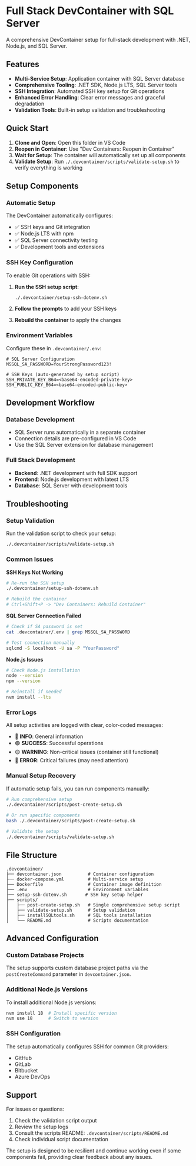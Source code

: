 # Full Stack DevContainer with SQL Server

A comprehensive DevContainer setup for full-stack development with .NET, Node.js, and SQL Server.

## Features

- **Multi-Service Setup**: Application container with SQL Server database
- **Comprehensive Tooling**: .NET SDK, Node.js LTS, SQL Server tools
- **SSH Integration**: Automated SSH key setup for Git operations
- **Enhanced Error Handling**: Clear error messages and graceful degradation
- **Validation Tools**: Built-in setup validation and troubleshooting

## Quick Start

1. **Clone and Open**: Open this folder in VS Code
2. **Reopen in Container**: Use "Dev Containers: Reopen in Container"
3. **Wait for Setup**: The container will automatically set up all components
4. **Validate Setup**: Run `./.devcontainer/scripts/validate-setup.sh` to verify everything is working

## Setup Components

### Automatic Setup
The DevContainer automatically configures:
- ✅ SSH keys and Git integration
- ✅ Node.js LTS with npm
- ✅ SQL Server connectivity testing
- ✅ Development tools and extensions

### SSH Key Configuration
To enable Git operations with SSH:

1. **Run the SSH setup script**:
   ```bash
   ./.devcontainer/setup-ssh-dotenv.sh
   ```

2. **Follow the prompts** to add your SSH keys

3. **Rebuild the container** to apply the changes

### Environment Variables
Configure these in `.devcontainer/.env`:

```env
# SQL Server Configuration
MSSQL_SA_PASSWORD=YourStrongPassword123!

# SSH Keys (auto-generated by setup script)
SSH_PRIVATE_KEY_B64=<base64-encoded-private-key>
SSH_PUBLIC_KEY_B64=<base64-encoded-public-key>
```

## Development Workflow

### Database Development
- SQL Server runs automatically in a separate container
- Connection details are pre-configured in VS Code
- Use the SQL Server extension for database management

### Full Stack Development
- **Backend**: .NET development with full SDK support
- **Frontend**: Node.js development with latest LTS
- **Database**: SQL Server with development tools

## Troubleshooting

### Setup Validation
Run the validation script to check your setup:
```bash
./.devcontainer/scripts/validate-setup.sh
```

### Common Issues

**SSH Keys Not Working**
```bash
# Re-run the SSH setup
./.devcontainer/setup-ssh-dotenv.sh

# Rebuild the container
# Ctrl+Shift+P -> "Dev Containers: Rebuild Container"
```

**SQL Server Connection Failed**
```bash
# Check if SA password is set
cat .devcontainer/.env | grep MSSQL_SA_PASSWORD

# Test connection manually
sqlcmd -S localhost -U sa -P "YourPassword"
```

**Node.js Issues**
```bash
# Check Node.js installation
node --version
npm --version

# Reinstall if needed
nvm install --lts
```

### Error Logs
All setup activities are logged with clear, color-coded messages:
- 🔵 **INFO**: General information
- 🟢 **SUCCESS**: Successful operations  
- 🟡 **WARNING**: Non-critical issues (container still functional)
- 🔴 **ERROR**: Critical failures (may need attention)

### Manual Setup Recovery
If automatic setup fails, you can run components manually:

```bash
# Run comprehensive setup
./.devcontainer/scripts/post-create-setup.sh

# Or run specific components
bash ./.devcontainer/scripts/post-create-setup.sh

# Validate the setup
./.devcontainer/scripts/validate-setup.sh
```

## File Structure

```
.devcontainer/
├── devcontainer.json          # Container configuration
├── docker-compose.yml         # Multi-service setup
├── Dockerfile                 # Container image definition
├── .env                       # Environment variables
├── setup-ssh-dotenv.sh       # SSH key setup helper
├── scripts/
│   ├── post-create-setup.sh   # Single comprehensive setup script
│   ├── validate-setup.sh      # Setup validation
│   ├── installSQLtools.sh     # SQL tools installation
│   └── README.md              # Scripts documentation
```

## Advanced Configuration

### Custom Database Projects
The setup supports custom database project paths via the `postCreateCommand` parameter in `devcontainer.json`.

### Additional Node.js Versions
To install additional Node.js versions:
```bash
nvm install 18  # Install specific version
nvm use 18      # Switch to version
```

### SSH Configuration
The setup automatically configures SSH for common Git providers:
- GitHub
- GitLab  
- Bitbucket
- Azure DevOps

## Support

For issues or questions:
1. Check the validation script output
2. Review the setup logs
3. Consult the scripts README: `.devcontainer/scripts/README.md`
4. Check individual script documentation

The setup is designed to be resilient and continue working even if some components fail, providing clear feedback about any issues.
